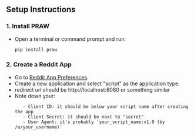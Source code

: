 ## Setup Instructions

### 1. Install PRAW

- Open a terminal or command prompt and run:
  ```bash
  pip install praw

### 2. Create a Reddit App

- Go to [Reddit App Preferences](https://www.reddit.com/prefs/apps).
- Create a new application and select "script" as the application type.
- redirect url should be http://localhost:8080 or something similar
- Note down your:
   ```
      - Client ID: it should be below your script name after creating the app
      - Client Secret: it should be next to "secret"
      - User Agent: it's probably 'your_script_name:v1.0 (by /u/your_username)'
